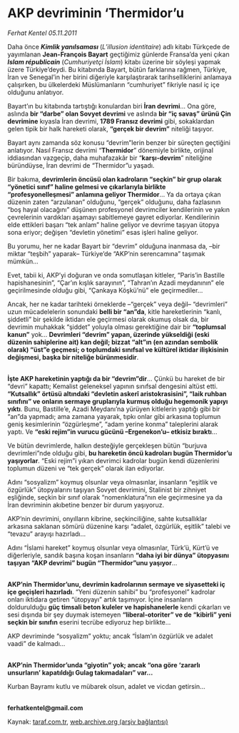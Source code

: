 # AKP devriminin ‘Thermidor’u

*Ferhat Kentel 05.11.2011*

<div class="yazi"><p>Daha önce <b><i>Kimlik yanılsaması</i> </b>(<i>L’illusion identitaire</i>) adlı kitabı Türkçede de yayımlanan <b>Jean-François Bayart</b> geçtiğimiz günlerde Fransa’da yeni çıkan <b><i>Islam républicain</i></b> (<i>Cumhuriyetçi İslam</i>) kitabı üzerine bir söyleşi yapmak üzere Türkiye’deydi. Bu kitabında Bayart, bütün farklarına rağmen, Türkiye, İran ve Senegal’in her birini diğeriyle karşılaştırarak tarihselliklerini anlamaya çalışırken, bu ülkelerdeki Müslümanların “cumhuriyet” fikriyle nasıl iç içe olduğunu anlatıyor.</p>
<p>Bayart’ın bu kitabında tartıştığı konulardan biri <b>İran devrimi</b>... Ona göre, aslında <b>bir “darbe” olan Sovyet devrimi</b> ve aslında <b>bir “iç savaş” ürünü Çin devrimine</b> kıyasla İran devrimi, <b>1789 Fransız devrimi</b> gibi, sokaklardan gelen tipik bir halk hareketi olarak, <b>“gerçek bir devrim”</b> niteliği taşıyor. </p>
<p>Bayart aynı zamanda söz konusu “devrim”lerin benzer bir süreçten geçtiğini anlatıyor. Nasıl Fransız devrimi “<b>Thermidor</b>” dönemiyle birlikte, orijinal iddiasından vazgeçip, daha muhafazakâr bir “<b>karşı-devrim</b>” niteliğine büründüyse, İran devrimi de “Thermidor”u yaşadı.</p>
<p>Bir bakıma, <b>devrimlerin öncüsü olan kadroların “seçkin” bir grup olarak “yönetici sınıf” haline gelmesi ve çıkarlarıyla birlikte “profesyonelleşmesi” anlamına geliyor Thermidor</b>... Ya da ortaya çıkan düzenin zaten “arzulanan” olduğunu, “gerçek” olduğunu, daha fazlasının “boş hayal olacağını” düşünen profesyonel devrimciler kendilerinin ve yakın çevrelerinin vardıkları aşamayı sabitlemeye gayret ediyorlar. Kendilerinin elde ettikleri başarı “tek anlam” haline geliyor ve devrime taşıyan ütopya sona eriyor; değişen “devletin yönetimi” esas işleri haline geliyor.</p>
<p>Bu yorumu, her ne kadar Bayart bir “devrim” olduğuna inanmasa da, –bir miktar “teşbih” yaparak– Türkiye’de “AKP’nin serencamına” taşımak mümkün... </p>
<p>Evet, tabii ki, AKP’yi doğuran ve onda somutlaşan kitleler, “Paris’in Bastille hapishanesinin”, “Çar’ın kışlık sarayının”, “Tahran’ın Azadi meydanının” ele geçirilmesinde olduğu gibi, “Çankaya Köşkü’nü” ele geçirmediler...</p>
<p>Ancak, her ne kadar tarihteki örneklerde –“gerçek” veya değil– “devrimleri” uzun mücadelelerin sonundaki <b>belli bir “an”da</b>, kitle hareketlerinin “kanlı, şiddetli” bir şekilde iktidarı ele geçirmesi olarak okumuş olsak da, bir devrimin muhakkak “şiddet” yoluyla olması gerektiğine dair bir <b>“toplumsal kanun”</b> yok... <b>Devrimleri “devrim” yapan, üzerinde yükseldiği (eski düzenin sahiplerine ait) kan değil; bizzat “alt”ın (en azından sembolik olarak) “üst”e geçmesi; o toplumdaki sınıfsal ve kültürel iktidar ilişkisinin değişmesi, başka bir niteliğe bürünmesidir</b>. </p>
<p><b><br/>İşte AKP hareketinin yaptığı da bir “devrim”dir</b>... Çünkü bu hareket de bir “devri” kapattı; Kemalist geleneksel yapının sınıfsal dengesini altüst etti. <b>“Kutsallık” örtüsü altındaki “devletin askerî aristokrasisini”, “laik ruhban sınıfını” ve onların sermaye gruplarıyla kurmuş olduğu hegemonik yapıyı yıktı</b>. Bunu, Bastille’e, Azadi Meydanı’na yürüyen kitlelerin yaptığı gibi bir “an”da yapmadı; ama zamana yayarak, tıpkı onlar gibi arkasına toplumun geniş kesimlerinin “özgürleşme”, “adam yerine konma” taleplerini alarak yaptı. Ve <b>“eski rejim”in vurucu gücünü –Ergenekon’u– etkisiz bıraktı</b>...</p>
<p>Ve bütün devrimlerde, halkın desteğiyle gerçekleşen bütün “burjuva devrimleri”nde olduğu gibi, <b>bu hareketin öncü kadroları bugün Thermidor’u yaşıyorlar</b>. “Eski rejim”i yıkan devrimci kadrolar bugün kendi düzenlerini toplumun düzeni ve “tek gerçek” olarak ilan ediyorlar. </p>
<p>Adını “sosyalizm” koymuş olsunlar veya olmasınlar, insanların “eşitlik ve özgürlük” ütopyalarını taşıyan Sovyet devrimini, Stalinist bir zihniyet eşliğinde, seçkin bir sınıf olarak “nomenklatura”nın ele geçirmesine ya da İran devriminin akıbetine benzer bir durum yaşıyoruz. </p>
<p>AKP’nin devrimini, onyılların kibrine, seçkinciliğine, sahte kutsallıklar arkasına saklanan sömürü düzenine karşı “adalet, özgürlük, eşitlik” talebi ve “tevazu” arayışı hazırladı... </p>
<p>Adını “İslami hareket” koymuş olsunlar veya olmasınlar, Türk’ü, Kürt’ü ve diğerleriyle, sandık başına koşan insanların <b>“daha iyi bir dünya” ütopyasını taşıyan “AKP devrimi” bugün “Thermidor”unu yaşıyor</b>... </p>
<p><b><br/>AKP’nin Thermidor’unu, devrimin kadrolarının sermaye ve siyasetteki iç içe geçişleri hazırladı</b>. “Yeni düzenin sahibi” bu “profesyonel” kadrolar onları iktidara getiren “ütopyayı” artık taşımıyor. İçine insanların doldurulduğu <b>güç timsali beton kuleler ve hapishanelerle</b> kendi çıkarları ve sesi dışında bir şey duymak istemeyen <b>“liberal-otoriter” ve de “kibirli” yeni seçkin bir sınıfın</b> eserini tecrübe ediyoruz hep birlikte... </p>
<p>AKP devriminde “sosyalizm” yoktu; ancak “İslam’ın özgürlük ve adalet vaadi” de kalmadı... </p>
<p><b><br/>AKP’nin Thermidor’unda “giyotin” yok; ancak “ona göre ‘zararlı unsurların’ kapatıldığı Gulag takımadaları” var...</b></p>
<p>Kurban Bayramı kutlu ve mübarek olsun, adalet ve vicdan getirsin...</p>
<p><b><br/>ferhatkentel@gmail.com</b></p>
</div>

Kaynak: [taraf.com.tr](http://www.taraf.com.tr:80/ferhat-kentel/makale-akp-devriminin-thermidor-u.htm), [web.archive.org (arşiv bağlantısı)](http://web.archive.org/web/20131227052331/http://www.taraf.com.tr:80/ferhat-kentel/makale-akp-devriminin-thermidor-u.htm)
